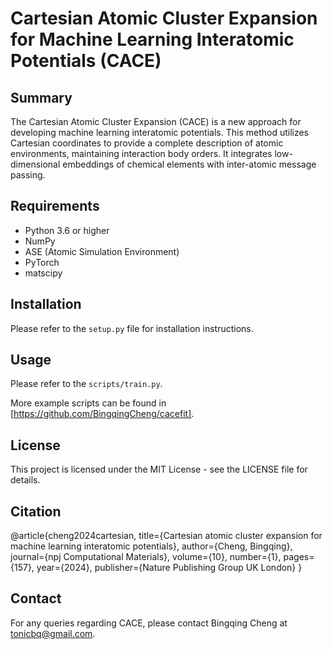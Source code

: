 # Cartesian Atomic Cluster Expansion for Machine Learning Interatomic Potentials (CACE)

## Summary

The Cartesian Atomic Cluster Expansion (CACE) is a new approach for developing machine learning interatomic potentials. This method utilizes Cartesian coordinates to provide a complete description of atomic environments, maintaining interaction body orders. It integrates low-dimensional embeddings of chemical elements with inter-atomic message passing.

## Requirements

- Python 3.6 or higher
- NumPy
- ASE (Atomic Simulation Environment)
- PyTorch
- matscipy

## Installation

Please refer to the `setup.py` file for installation instructions.

## Usage

Please refer to the `scripts/train.py`.

More example scripts can be found in [https://github.com/BingqingCheng/cacefit].

## License

This project is licensed under the MIT License - see the LICENSE file for details.

## Citation

@article{cheng2024cartesian,
  title={Cartesian atomic cluster expansion for machine learning interatomic potentials},
  author={Cheng, Bingqing},
  journal={npj Computational Materials},
  volume={10},
  number={1},
  pages={157},
  year={2024},
  publisher={Nature Publishing Group UK London}
}

## Contact

For any queries regarding CACE, please contact Bingqing Cheng at tonicbq@gmail.com.

